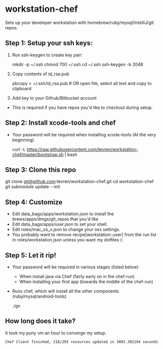 # workstation-chef
Sets up your developer workstation with homebrew/ruby/mysql/IntelliJ/git repos.

##  Step 1: Setup your ssh keys:

1. Run ssh-keygen to create key pair:

    mkdir -p ~/.ssh
    chmod 700 ~/.ssh
    cd ~/.ssh
    ssh-keygen -b 2048

2. Copy contents of id_rsa.pub

    pbcopy < ~/.ssh/id_rsa.pub  # OR open file, select all text and copy to clipboard

3. Add key to your Github/Bitbucket account
  * This is required if you have repos you'd like to checkout during setup. 

## Step 2: Install xcode-tools and chef

* Your password will be required when installing xcode-tools (At the very beginning)

    curl -L https://raw.githubusercontent.com/tevren/workstation-chef/master/bootstrap.sh | bash

## Step 3: Clone this repo

  git clone git@github.com:tevren/workstation-chef.git
  cd workstation-chef
  git submodule update --init

## Step 4: Customize

* Edit data_bags/apps/workstation.json to install the brews/apps/dmgs/git_repos that you'd like
* Edit data_bags/apps/user.json to set your shell.
* Edit roles/mac_os_x.json to change your osx settings. 
* You probably want to remove recipe[workstation::user] from the run list in roles/workstation.json unless you want my dotfiles (:

## Step 5: Let it rip!

* Your password will be required in various stages (listed below)

  * When install java via Chef (fairly early on in the chef-run)
  * When installing your first app (towards the middle of the chef-run)

* Runs chef, which will install all the other components (ruby/mysql/android-tools)

    ./go

## How long does it take?

It took my puny vm an hour to converge my setup.

    Chef Client finished, 218/293 resources updated in 3803.392194 seconds